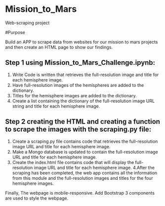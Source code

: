 # Mission_to_Mars
Web-scraping project

#Purpose

Build an APP to scrape data from websites for our mission to mars projects and then create an HTML page to show our findings.


## Step 1 using Mission_to_Mars_Challenge.ipynb:

1. Write Code is written that retrieves the full-resolution image and title for each hemisphere image.
2. Have full-resolution images of the hemispheres are added to the dictionary. 
3. Titles for the hemisphere images are added to the dictionary. 
4. Create a list containing the dictionary of the full-resolution image URL string and title for each hemisphere image. 

## Step 2 creating the HTML and creating a function to scrape the images with the scraping.py file:

1. Create a scraping.py file contains code that retrieves the full-resolution image URL and title for each hemisphere image.
2. Make a Mongo database is updated to contain the full-resolution image URL and title for each hemisphere image.
3. Create the index.html file contains code that will display the full-resolution image URL and title for each hemisphere image.
4.After the scraping has been completed, the web app contains all the information from this module and the full-resolution images and titles for the four hemisphere images.

Finally, The webpage is mobile-responsive. Add Bootstrap 3 components are used to style the webpage.
